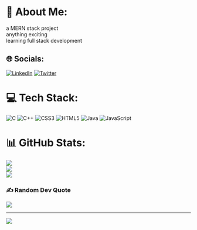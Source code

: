 # 💫 About Me:
a MERN stack project<br>anything exciting<br>learning full stack development


## 🌐 Socials:
[![LinkedIn](https://img.shields.io/badge/LinkedIn-%230077B5.svg?logo=linkedin&logoColor=white)](https://linkedin.com/in/https://www.linkedin.com/in/sanjana-naik-386a39200/) [![Twitter](https://img.shields.io/badge/Twitter-%231DA1F2.svg?logo=Twitter&logoColor=white)](https://twitter.com/@Sanjana00083127) 

# 💻 Tech Stack:
![C](https://img.shields.io/badge/c-%2300599C.svg?style=for-the-badge&logo=c&logoColor=white) ![C++](https://img.shields.io/badge/c++-%2300599C.svg?style=for-the-badge&logo=c%2B%2B&logoColor=white) ![CSS3](https://img.shields.io/badge/css3-%231572B6.svg?style=for-the-badge&logo=css3&logoColor=white) ![HTML5](https://img.shields.io/badge/html5-%23E34F26.svg?style=for-the-badge&logo=html5&logoColor=white) ![Java](https://img.shields.io/badge/java-%23ED8B00.svg?style=for-the-badge&logo=java&logoColor=white) ![JavaScript](https://img.shields.io/badge/javascript-%23323330.svg?style=for-the-badge&logo=javascript&logoColor=%23F7DF1E)
# 📊 GitHub Stats:
![](https://github-readme-stats.vercel.app/api?username=sanjana317&theme=dark&hide_border=false&include_all_commits=false&count_private=false)<br/>
![](https://github-readme-streak-stats.herokuapp.com/?user=sanjana317&theme=dark&hide_border=false)<br/>
![](https://github-readme-stats.vercel.app/api/top-langs/?username=sanjana317&theme=dark&hide_border=false&include_all_commits=false&count_private=false&layout=compact)

### ✍️ Random Dev Quote
![](https://quotes-github-readme.vercel.app/api?type=horizontal&theme=radical)

---
[![](https://visitcount.itsvg.in/api?id=sanjana317&icon=0&color=0)](https://visitcount.itsvg.in)
